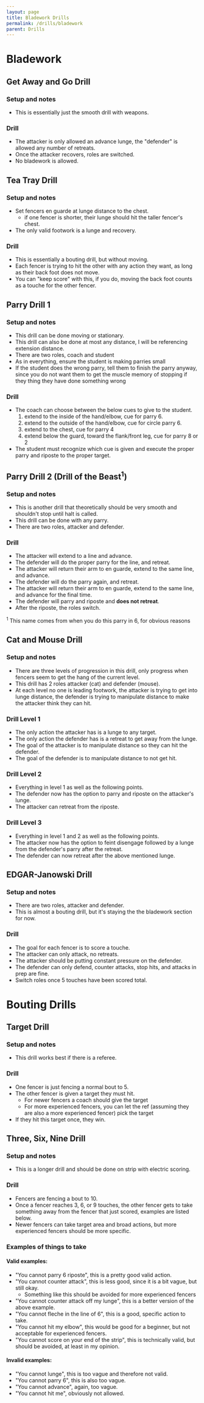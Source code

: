```yaml
---
layout: page
title: Bladework Drills
permalink: /drills/bladework
parent: Drills
---
```


# Bladework
## Get Away and Go Drill
### Setup and notes
* This is essentially just the smooth drill with weapons.

### Drill
* The attacker is only allowed an advance lunge, the "defender" is allowed any number of retreats.
* Once the attacker recovers, roles are switched. 
* No bladework is allowed.

## Tea Tray Drill
### Setup and notes
* Set fencers en guarde at lunge distance to the chest.
    * if one fencer is shorter, their lunge should hit the taller fencer's chest.
* The only valid footwork is a lunge and recovery.

### Drill
* This is essentially a bouting drill, but without moving.
* Each fencer is trying to hit the other with any action they want, as long as their back foot does not move.
* You can "keep score" with this, if you do, moving the back foot counts as a touche for the other fencer.

## Parry Drill 1
### Setup and notes
* This drill can be done moving or stationary.
* This drill can also be done at most any distance, I will be referencing extension distance.
* There are two roles, coach and student
* As in everything, ensure the student is making parries small
* If the student does the wrong parry, tell them to finish the parry anyway, since you do not want them to get the muscle memory of stopping if they thing they have done something wrong

### Drill
* The coach can choose between the below cues to give to the student.
    1. extend to the inside of the hand/elbow, cue for parry 6.
    2. extend to the outside of the hand/elbow, cue for circle parry 6.
    3. extend to the chest, cue for parry 4
    4. extend below the guard, toward the flank/front leg, cue for parry 8 or 2
* The student must recognize which cue is given and execute the proper parry and riposte to the proper target.  

## Parry Drill 2 (Drill of the Beast<sup>1</sup>)
### Setup and notes
* This is another drill that theoretically should be very smooth and shouldn't stop until halt is called.
* This drill can be done with any parry.
* There are two roles, attacker and defender.

### Drill
* The attacker will extend to a line and advance.
* The defender will do the proper parry for the line, and retreat. 
* The attacker will return their arm to en guarde, extend to the same line, and advance.
* The defender will do the parry again, and retreat.
* The attacker will return their arm to en guarde, extend to the same line, and advance for the final time.
* The defender will parry and riposte and **does not retreat**.
* After the riposte, the roles switch.

<sup>1</sup> This name comes from when you do this parry in 6, for obvious reasons  

## Cat and Mouse Drill
### Setup and notes
* There are three levels of progression in this drill, only progress when fencers seem to get the hang of the current level.
* This drill has 2 roles attacker (cat) and defender (mouse).
* At each level no one is leading footwork, the attacker is trying to get into lunge distance, the defender is trying to manipulate distance to make the attacker think they can hit.

### Drill Level 1
* The only action the attacker has is a lunge to any target.
* The only action the defender has is a retreat to get away from the lunge.
* The goal of the attacker is to manipulate distance so they can hit the defender.
* The goal of the defender is to manipulate distance to not get hit.

### Drill Level 2
* Everything in level 1 as well as the following points. 
* The defender now has the option to parry and riposte on the attacker's lunge. 
* The attacker can retreat from the riposte. 

### Drill Level 3
* Everything in level 1 and 2 as well as the following points. 
* The attacker now has the option to feint disengage followed by a lunge from the defender's parry after the retreat.
* The defender can now retreat after the above mentioned lunge.

## EDGAR-Janowski Drill
### Setup and notes
* There are two roles, attacker and defender. 
* This is almost a bouting drill, but it's staying the the bladework section for now.

### Drill
* The goal for each fencer is to score a touche.
* The attacker can only attack, no retreats.
* The attacker should be putting constant pressure on the defender.
* The defender can only defend, counter attacks, stop hits, and attacks in prep are fine.
* Switch roles once 5 touches have been scored total.

# Bouting Drills
## Target Drill
### Setup and notes
* This drill works best if there is a referee. 

### Drill
* One fencer is just fencing a normal bout to 5. 
* The other fencer is given a target they must hit. 
    * For newer fencers a coach should give the target
    * For more experienced fencers, you can let the ref (assuming they are also a more experienced fencer) pick the target
* If they hit this target once, they win. 

## Three, Six, Nine Drill
### Setup and notes
* This is a longer drill and should be done on strip with electric scoring.

### Drill
* Fencers are fencing a bout to 10. 
* Once a fencer reaches 3, 6, or 9 touches, the other fencer gets to take something away from the fencer that just scored, examples are listed below. 
* Newer fencers can take target area and broad actions, but more experienced fencers should be more specific.

### Examples of things to take
#### Valid examples:
* "You cannot parry 6 riposte", this is a pretty good valid action.
* "You cannot counter attack", this is less good, since it is a bit vague, but still okay.
    * Something like this should be avoided for more experienced fencers
* "You cannot counter attack off my lunge", this is a better version of the above example.
* "You cannot fleche in the line of 6", this is a good, specific action to take. 
* "You cannot hit my elbow", this would be good for a beginner, but not acceptable for experienced fencers.
* "You cannot score on your end of the strip", this is technically valid, but should be avoided, at least in my opinion. 

#### Invalid examples:
* "You cannot lunge", this is too vague and therefore not valid. 
* "You cannot parry 6", this is also too vague.
* "You cannot advance", again, too vague. 
* "You cannot hit me", obviously not allowed.